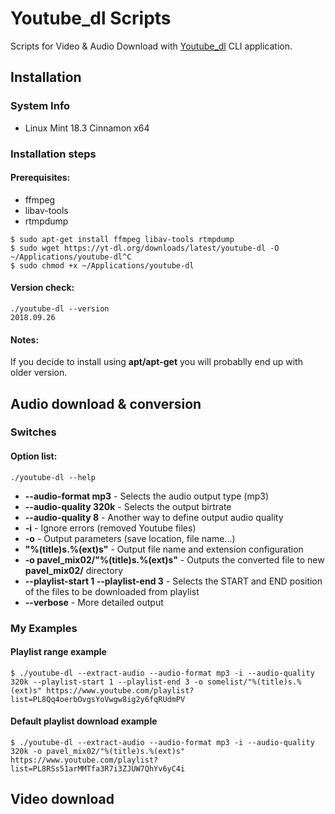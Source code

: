 # Youtube_dl Scripts

Scripts for Video & Audio Download with [Youtube_dl](http://rg3.github.io/youtube-dl/) CLI application.

## Installation

### System Info
- Linux Mint 18.3 Cinnamon x64

### Installation steps

#### Prerequisites:
- ffmpeg 
- libav-tools 
- rtmpdump

```
$ sudo apt-get install ffmpeg libav-tools rtmpdump
$ sudo wget https://yt-dl.org/downloads/latest/youtube-dl -O ~/Applications/youtube-dl^C
$ sudo chmod +x ~/Applications/youtube-dl
```

#### Version check:
```
./youtube-dl --version
2018.09.26
```


#### Notes:

If you decide to install using **apt/apt-get** you will probablly end up with older version.




## Audio download & conversion

### Switches

#### Option list:
```
./youtube-dl --help
```

- **--audio-format mp3** - Selects the audio output type (mp3) 
- **--audio-quality 320k** - Selects the output birtrate 
- **--audio-quality 8** - Another way to define output audio quality
- **-i** - Ignore errors (removed Youtube files)
- **-o** - Output parameters (save location, file name...)
- **"%(title)s.%(ext)s"** - Output file name and extension configuration
- **-o pavel_mix02/"%(title)s.%(ext)s"** - Outputs the converted file to new **pavel_mix02/** directory
- **--playlist-start 1 --playlist-end 3** - Selects the START and END position of the files to be downloaded from playlist
- **--verbose** - More detailed output


### My Examples

#### Playlist range example

```
$ ./youtube-dl --extract-audio --audio-format mp3 -i --audio-quality 320k --playlist-start 1 --playlist-end 3 -o somelist/"%(title)s.%(ext)s" https://www.youtube.com/playlist?list=PL8Qq4oerbOvgsYoVwgw8ig2y6fqRUdmPV
```


#### Default playlist download example
```
$ ./youtube-dl --extract-audio --audio-format mp3 -i --audio-quality 320k -o pavel_mix02/"%(title)s.%(ext)s" https://www.youtube.com/playlist?list=PL8RSs51arMMTfa3R7i3ZJUW7QhYv6yC4i
```


## Video download
